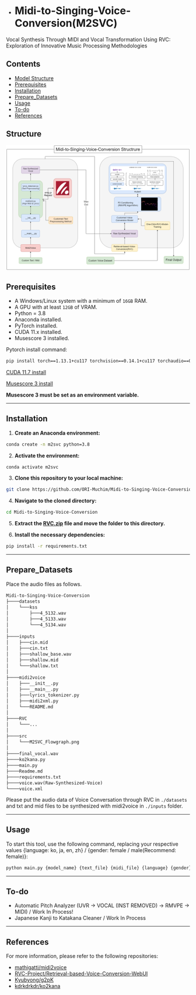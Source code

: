- # Midi-to-Singing-Voice-Conversion(M2SVC)


Vocal Synthesis Through MIDI and Vocal Transformation Using RVC: Exploration of Innovative Music Processing Methodologies


## Contents 
- [Model Structure](#structure)
- [Prerequisites](#prerequisites)
- [Installation](#installation)
- [Prepare_Datasets](#prepare_datasets)
- [Usage](#usage)
- [To-do](#to-do)
- [References](#references)

## Structure
![Model_Structure](./src/M2SVC_Flowgraph.png)

## Prerequisites
- A Windows/Linux system with a minimum of `16GB` RAM.
- A GPU with at least `12GB` of VRAM.
- Python = 3.8
- Anaconda installed.
- PyTorch installed.
- CUDA 11.x installed.
- Musescore 3 installed.

Pytorch install command:
```sh
pip install torch==1.13.1+cu117 torchvision==0.14.1+cu117 torchaudio==0.13.1 --extra-index-url https://download.pytorch.org/whl/cu117
```

[CUDA 11.7 install](https://developer.nvidia.com/cuda-11-7-0-download-archive)

[Musescore 3 install](https://ftp.osuosl.org/pub/musescore-nightlies/windows/3x/stable/)

**Musescore 3 must be set as an environment variable.**

---

## Installation 
1. **Create an Anaconda environment:**

```sh
conda create -n m2svc python=3.8
```

2. **Activate the environment:**

```sh
conda activate m2svc
```

3. **Clone this repository to your local machine:**

```sh
git clone https://github.com/ORI-Muchim/Midi-to-Singing-Voice-Conversion.git
```

4. **Navigate to the cloned directory:**

```sh
cd Midi-to-Singing-Voice-Conversion
```

5. **Extract the [RVC.zip](https://drive.google.com/file/d/1GLrGqm05OagxFsuwNPTfa0WlgT55gofb/view?usp=sharing) file and move the folder to this directory.**

6. **Install the necessary dependencies:**

```sh
pip install -r requirements.txt
```

---

## Prepare_Datasets

Place the audio files as follows. 

```
Midi-to-Singing-Voice-Conversion
├────datasets
│    └───kss
│        ├───4_5132.wav
│        ├───4_5133.wav
│        └───4_5134.wav
│
├────inputs
│    ├───cin.mid
│    ├───cin.txt
│    ├───shallow_base.wav
│    ├───shallow.mid
│    └───shallow.txt
│
├────midi2voice
│    ├───__init__.py
│    ├───__main__.py
│    ├───lyrics_tokenizer.py
│    ├───midi2xml.py
│    └───README.md
│
├────RVC
│    └───...
│
├────src
│    └───M2SVC_Flowgraph.png
│
├────final_vocal.wav
├────ko2kana.py
├────main.py
├────Readme.md
├────requirements.txt
├────voice.wav(Raw-Synthesized-Voice)
└────voice.xml
```

Please put the audio data of Voice Conversation through RVC in `./datasets` and txt and mid files to be synthesized with midi2voice in `./inputs` folder.

---

## Usage

To start this tool, use the following command, replacing your respective values {language: ko, ja, en, zh} / {gender: female / male(Recommend: female)}:

```sh
python main.py {model_name} {text_file} {midi_file} {language} {gender} {bpm}
```

---

## To-do

- Automatic Pitch Analyzer (UVR -> VOCAL (INST REMOVED) -> RMVPE -> MIDI) / Work In Process!
- Japanese Kanji to Katakana Cleaner / Work In Process

---

## References

For more information, please refer to the following repositories: 
- [mathigatti/midi2voice](https://github.com/mathigatti/midi2voice)
- [RVC-Project/Retrieval-based-Voice-Conversion-WebUI](https://github.com/RVC-Project/Retrieval-based-Voice-Conversion-WebUI)
- [Kyubyong/g2pK](https://github.com/Kyubyong/g2pK)
- [kdrkdrkdr/ko2kana](https://github.com/kdrkdrkdr/ko2kana)
